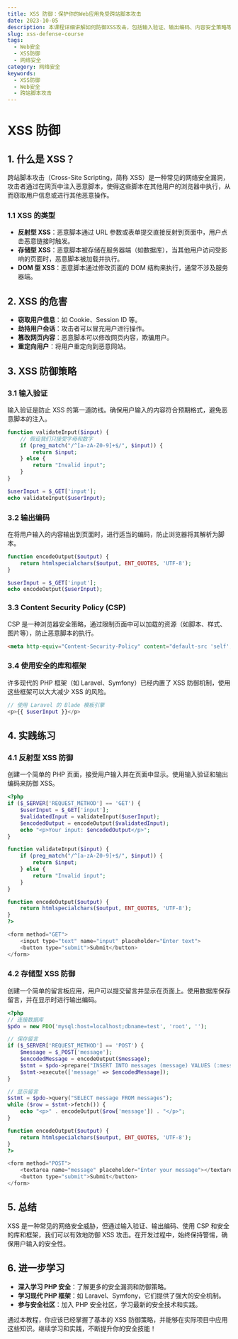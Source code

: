 ```yaml
---
title: XSS 防御：保护你的Web应用免受跨站脚本攻击
date: 2023-10-05
description: 本课程详细讲解如何防御XSS攻击，包括输入验证、输出编码、内容安全策略等关键技术，帮助你构建更安全的Web应用。
slug: xss-defense-course
tags:
  - Web安全
  - XSS防御
  - 网络安全
category: 网络安全
keywords:
  - XSS防御
  - Web安全
  - 跨站脚本攻击
---
```


# XSS 防御

## 1. 什么是 XSS？

跨站脚本攻击（Cross-Site Scripting，简称 XSS）是一种常见的网络安全漏洞，攻击者通过在网页中注入恶意脚本，使得这些脚本在其他用户的浏览器中执行，从而窃取用户信息或进行其他恶意操作。

### 1.1 XSS 的类型

- **反射型 XSS**：恶意脚本通过 URL 参数或表单提交直接反射到页面中，用户点击恶意链接时触发。
- **存储型 XSS**：恶意脚本被存储在服务器端（如数据库），当其他用户访问受影响的页面时，恶意脚本被加载并执行。
- **DOM 型 XSS**：恶意脚本通过修改页面的 DOM 结构来执行，通常不涉及服务器端。

## 2. XSS 的危害

- **窃取用户信息**：如 Cookie、Session ID 等。
- **劫持用户会话**：攻击者可以冒充用户进行操作。
- **篡改网页内容**：恶意脚本可以修改网页内容，欺骗用户。
- **重定向用户**：将用户重定向到恶意网站。

## 3. XSS 防御策略

### 3.1 输入验证

输入验证是防止 XSS 的第一道防线。确保用户输入的内容符合预期格式，避免恶意脚本的注入。

```php
function validateInput($input) {
    // 假设我们只接受字母和数字
    if (preg_match("/^[a-zA-Z0-9]+$/", $input)) {
        return $input;
    } else {
        return "Invalid input";
    }
}

$userInput = $_GET['input'];
echo validateInput($userInput);
```

### 3.2 输出编码

在将用户输入的内容输出到页面时，进行适当的编码，防止浏览器将其解析为脚本。

```php
function encodeOutput($output) {
    return htmlspecialchars($output, ENT_QUOTES, 'UTF-8');
}

$userInput = $_GET['input'];
echo encodeOutput($userInput);
```

### 3.3 Content Security Policy (CSP)

CSP 是一种浏览器安全策略，通过限制页面中可以加载的资源（如脚本、样式、图片等），防止恶意脚本的执行。

```html
<meta http-equiv="Content-Security-Policy" content="default-src 'self'; script-src 'self'">
```

### 3.4 使用安全的库和框架

许多现代的 PHP 框架（如 Laravel、Symfony）已经内置了 XSS 防御机制，使用这些框架可以大大减少 XSS 的风险。

```php
// 使用 Laravel 的 Blade 模板引擎
<p>{{ $userInput }}</p>
```

## 4. 实践练习

### 4.1 反射型 XSS 防御

创建一个简单的 PHP 页面，接受用户输入并在页面中显示。使用输入验证和输出编码来防御 XSS。

```php
<?php
if ($_SERVER['REQUEST_METHOD'] == 'GET') {
    $userInput = $_GET['input'];
    $validatedInput = validateInput($userInput);
    $encodedOutput = encodeOutput($validatedInput);
    echo "<p>Your input: $encodedOutput</p>";
}

function validateInput($input) {
    if (preg_match("/^[a-zA-Z0-9]+$/", $input)) {
        return $input;
    } else {
        return "Invalid input";
    }
}

function encodeOutput($output) {
    return htmlspecialchars($output, ENT_QUOTES, 'UTF-8');
}
?>

<form method="GET">
    <input type="text" name="input" placeholder="Enter text">
    <button type="submit">Submit</button>
</form>
```

### 4.2 存储型 XSS 防御

创建一个简单的留言板应用，用户可以提交留言并显示在页面上。使用数据库保存留言，并在显示时进行输出编码。

```php
<?php
// 连接数据库
$pdo = new PDO('mysql:host=localhost;dbname=test', 'root', '');

// 保存留言
if ($_SERVER['REQUEST_METHOD'] == 'POST') {
    $message = $_POST['message'];
    $encodedMessage = encodeOutput($message);
    $stmt = $pdo->prepare("INSERT INTO messages (message) VALUES (:message)");
    $stmt->execute(['message' => $encodedMessage]);
}

// 显示留言
$stmt = $pdo->query("SELECT message FROM messages");
while ($row = $stmt->fetch()) {
    echo "<p>" . encodeOutput($row['message']) . "</p>";
}

function encodeOutput($output) {
    return htmlspecialchars($output, ENT_QUOTES, 'UTF-8');
}
?>

<form method="POST">
    <textarea name="message" placeholder="Enter your message"></textarea>
    <button type="submit">Submit</button>
</form>
```

## 5. 总结

XSS 是一种常见的网络安全威胁，但通过输入验证、输出编码、使用 CSP 和安全的库和框架，我们可以有效地防御 XSS 攻击。在开发过程中，始终保持警惕，确保用户输入的安全性。

## 6. 进一步学习

- **深入学习 PHP 安全**：了解更多的安全漏洞和防御策略。
- **学习现代 PHP 框架**：如 Laravel、Symfony，它们提供了强大的安全机制。
- **参与安全社区**：加入 PHP 安全社区，学习最新的安全技术和实践。

通过本教程，你应该已经掌握了基本的 XSS 防御策略，并能够在实际项目中应用这些知识。继续学习和实践，不断提升你的安全技能！